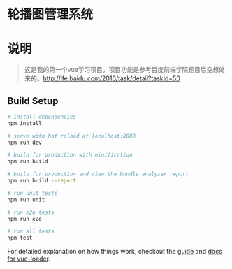 轮播图管理系统
===
# 说明
> 这是我的第一个vue学习项目，项目功能是参考百度前端学院题目后空想处来的。http://ife.baidu.com/2016/task/detail?taskId=50

## Build Setup

``` bash
# install dependencies
npm install

# serve with hot reload at localhost:8080
npm run dev

# build for production with minification
npm run build

# build for production and view the bundle analyzer report
npm run build --report

# run unit tests
npm run unit

# run e2e tests
npm run e2e

# run all tests
npm test
```

For detailed explanation on how things work, checkout the [guide](http://vuejs-templates.github.io/webpack/) and [docs for vue-loader](http://vuejs.github.io/vue-loader).
